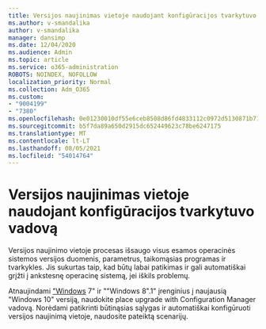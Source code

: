 ```yaml
---
title: Versijos naujinimas vietoje naudojant konfigūracijos tvarkytuvo vadovą
ms.author: v-smandalika
author: v-smandalika
manager: dansimp
ms.date: 12/04/2020
ms.audience: Admin
ms.topic: article
ms.service: o365-administration
ROBOTS: NOINDEX, NOFOLLOW
localization_priority: Normal
ms.collection: Adm_O365
ms.custom:
- "9004199"
- "7380"
ms.openlocfilehash: 0e01230010df55e6ceb8508d86fd4833112c0972d5130871b717545d2b427170
ms.sourcegitcommit: b5f7da89a650d2915dc652449623c78be6247175
ms.translationtype: MT
ms.contentlocale: lt-LT
ms.lasthandoff: 08/05/2021
ms.locfileid: "54014764"
---
```

# <a name="in-place-upgrade-with-configuration-manager-guide"></a>Versijos naujinimas vietoje naudojant konfigūracijos tvarkytuvo vadovą

Versijos naujinimo vietoje procesas išsaugo visus esamos operacinės sistemos versijos duomenis, parametrus, taikomąsias programas ir tvarkykles. Jis sukurtas taip, kad būtų labai patikimas ir gali automatiškai grįžti į ankstesnę operacinę sistemą, jei iškils problemų.

Atnaujindami ["Windows](https://admin.microsoft.com/adminportal/home#/win10upgrade) 7" ir ""Windows 8".1" įrenginius į naujausią "Windows 10" versiją, naudokite place upgrade with Configuration Manager vadovą. Norėdami patikrinti būtinąsias sąlygas ir automatiškai konfigūruoti versijos naujinimą vietoje, naudosite pateiktą scenarijų.